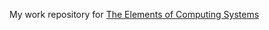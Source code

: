 
My work repository for [The Elements of Computing Systems](http://www.amazon.com/gp/product/0262640686/ref=as_li_ss_tl?ie=UTF8&camp=1789&creative=390957&creativeASIN=0262640686&linkCode=as2&tag=hlidskialf-20)

